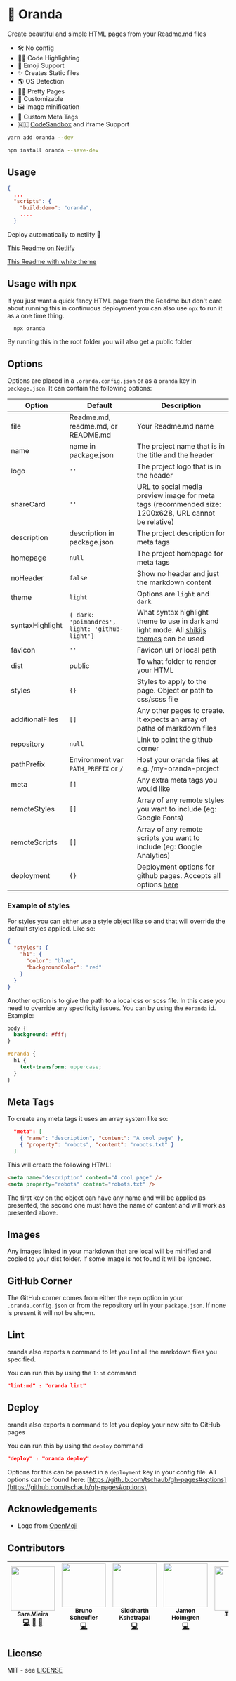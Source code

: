 # 🐠 Oranda

Create beautiful and simple HTML pages from your Readme.md files

- 🛠 No config
- 👩‍💻 Code Highlighting
- 💯 Emoji Support
- ✨ Creates Static files
- 🌎 OS Detection
- 🏳️‍🌈 Pretty Pages
- 🦄 Customizable
- 🖼 Image minification
- 🧠 Custom Meta Tags
- 🇳🇱 [CodeSandbox](https://codesandbox.io) and iframe Support

```bash
yarn add oranda --dev
```

```bash
npm install oranda --save-dev
```

## Usage

```json
{
  ...
  "scripts": {
    "build:demo": "oranda",
    ....
  }
```

Deploy automatically to netlify 🎉

[This Readme on Netlify](https://oranda.netlify.com/)

[This Readme with white theme](https://5c2678b67b891f18dc5a2a42--oranda.netlify.com/)

## Usage with npx

<!-- markdownlint-disable -->

If you just want a quick fancy HTML page from the Readme but don't care about running this in continuous deployment you can also use `npx` to run it as a one time thing.

<!-- markdownlint-enable -->

```bash
  npx oranda
```

By running this in the root folder you will also get a public folder

## Options

Options are placed in a `.oranda.config.json` or as a `oranda` key in `package.json`.
It can contain the following options:

<!-- markdownlint-disable -->

| Option          | Default                            | Description                                                                                                  |
| --------------- | ---------------------------------- | ------------------------------------------------------------------------------------------------------------ |
| file            | Readme.md, readme.md, or README.md | Your Readme.md name                                                                                          |
| name            | name in package.json               | The project name that is in the title and the header                                                         |
| logo            | `''`                                | The project logo that is in the header                                                                       |
| shareCard       | `''`                                | URL to social media preview image for meta tags (recommended size: 1200x628, URL cannot be relative)         |
| description     | description in package.json        | The project description for meta tags                                                                        |
| homepage        | `null`                               | The project homepage for meta tags                                                                           |
| noHeader        | `false`                              | Show no header and just the markdown content                                                                 |
| theme       | `light`                              | Options are `light` and `dark`                                                                                             |
| syntaxHighlight | `{ dark: 'poimandres', light: 'github-light'}` | What syntax highlight theme to use in dark and light mode. All [shikijs themes](https://github.com/shikijs/shiki/blob/main/docs/themes.md#all-themes) can be used                     |
| favicon         | `''`                                | Favicon url or local path                                                                                    |
| dist            | public                             | To what folder to render your HTML                                                                           |
| styles          | `{}`                                 | Styles to apply to the page. Object or path to css/scss file                                                 |
| additionalFiles | `[]`                                 | Any other pages to create. It expects an array of paths of markdown files                                    |
| repository            | `null`                               | Link to point the github corner                                                                              |
| pathPrefix      | Environment var `PATH_PREFIX` or `/` | Host your oranda files at e.g. /my-oranda-project                                                            |
| meta            | `[]`                                | Any extra meta tags you would like                                                                           |
| remoteStyles    | `[]`                                | Array of any remote styles you want to include (eg: Google Fonts)                                            |
| remoteScripts   | `[]`                                | Array of any remote scripts you want to include (eg: Google Analytics)                                       |
| deployment      | `{}`                                 | Deployment options for github pages. Accepts all options [here](https://github.com/tschaub/gh-pages#options) |

<!-- markdownlint-enable -->

### Example of styles

For styles you can either use a style object like so and that will override the
default styles applied. Like so:

```json
{
  "styles": {
    "h1": {
      "color": "blue",
      "backgroundColor": "red"
    }
  }
}
```

Another option is to give the path to a local css or scss file.
In this case you need to override any specificity issues.
You can by using the `#oranda` id.
Example:

```css
body {
  background: #fff;
}

#oranda {
  h1 {
    text-transform: uppercase;
  }
}
```

## Meta Tags

To create any meta tags it uses an array system like so:

```json
  "meta": [
    { "name": "description", "content": "A cool page" },
    { "property": "robots", "content": "robots.txt" }
  ]
```

This will create the following HTML:

```html
<meta name="description" content="A cool page" />
<meta property="robots" content="robots.txt" />
```

The first key on the object can have any name and will be applied as presented, the second one must have the name of content and will work as presented above.

## Images

Any images linked in your markdown that are local will be minified and copied to your dist folder.
If some image is not found it will be ignored.

## GitHub Corner

The GitHub corner comes from either the `repo` option in your `.oranda.config.json`
or from the repository url in your `package.json`.
If none is present it will not be shown.

## Lint

oranda also exports a command to let you lint all the markdown files you specified.

You can run this by using the `lint` command

```json
"lint:md" : "oranda lint"
```

## Deploy

oranda also exports a command to let you deploy your new site to GitHub pages

You can run this by using the `deploy` command

```json
"deploy" : "oranda deploy"
```

Options for this can be passed in a `deployment` key in your config file.
All options can be found here: [https://github.com/tschaub/gh-pages#options](https://github.com/tschaub/gh-pages#options)

## Acknowledgements

- Logo from [OpenMoji](https://www.openmoji.org/library/emoji-E000/)

## Contributors

<!-- markdownlint-disable -->
<!-- ALL-CONTRIBUTORS-LIST:START - Do not remove or modify this section -->
<!-- prettier-ignore -->
| [<img src="https://avatars0.githubusercontent.com/u/1051509?v=4" width="100px;"/><br /><sub><b>Sara Vieira</b></sub>](http://iamsaravieira.com)<br />[💻](https://github.com/axodotdev/oranda/commits?author=SaraVieira "Code") [🎨](#design-SaraVieira "Design") [🤔](#ideas-SaraVieira "Ideas, Planning, & Feedback") | [<img src="https://avatars2.githubusercontent.com/u/4772980?v=4" width="100px;"/><br /><sub><b>Bruno Scheufler</b></sub>](https://brunoscheufler.com)<br />[💻](https://github.com/axodotdev/oranda/commits?author=BrunoScheufler "Code") | [<img src="https://avatars0.githubusercontent.com/u/1863771?v=4" width="100px;"/><br /><sub><b>Siddharth Kshetrapal</b></sub>](https://sid.studio)<br />[💻](https://github.com/axodotdev/oranda/commits?author=siddharthkp "Code") | [<img src="https://avatars3.githubusercontent.com/u/1479215?v=4" width="100px;"/><br /><sub><b>Jamon Holmgren</b></sub>](https://jamonholmgren.com)<br />[💻](https://github.com/axodotdev/oranda/commits?author=jamonholmgren "Code") | [<img src="https://avatars0.githubusercontent.com/u/1695613?v=4" width="100px;"/><br /><sub><b>Timothy</b></sub>](http://timothy.is)<br />[💻](https://github.com/axodotdev/oranda/commits?author=timothyis "Code") | [<img src="https://avatars2.githubusercontent.com/u/13808724?v=4" width="100px;"/><br /><sub><b>Andrew Cherniavskii</b></sub>](https://github.com/cherniavskii)<br />[💻](https://github.com/axodotdev/oranda/commits?author=cherniavskii "Code") | [<img src="https://avatars2.githubusercontent.com/u/16899513?v=4" width="100px;"/><br /><sub><b>timkolberger</b></sub>](https://github.com/TimKolberger)<br />[💻](https://github.com/axodotdev/oranda/commits?author=TimKolberger "Code") |
| :---: | :---: | :---: | :---: | :---: | :---: | :---: |

<!-- ALL-CONTRIBUTORS-LIST:END -->
<!-- ALL-CONTRIBUTORS-LIST: START - Do not remove or modify this section -->
<!-- ALL-CONTRIBUTORS-LIST:END -->
<!-- markdownlint-enable -->

## License

MIT - see [LICENSE](https://github.com/axodotdev/oranda/blob/master/LICENSE.md)
